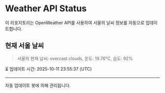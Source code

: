 
# Weather API Status

이 리포지토리는 OpenWeather API를 사용하여 서울의 날씨 정보를 자동으로 업데이트합니다.

## 현재 서울 날씨
> 서울의 현재 날씨: overcast clouds, 온도: 19.76°C, 습도: 92%

⏳ 업데이트 시간: 2025-10-11 23:55:37 (UTC)

---
자동 업데이트 봇에 의해 관리됩니다.
